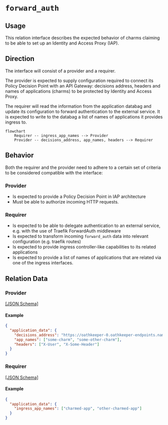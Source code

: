 # `forward_auth`

## Usage

This relation interface describes the expected behavior of charms claiming to be able to set up an Identity and Access Proxy (IAP).

## Direction

The interface will consist of a provider and a requirer.

The provider is expected to supply configuration required to connect its Policy Decision Point with an API Gateway: decisions address, headers and names of applications (charms) to be protected by Identity and Access Proxy.

The requirer will read the information from the application databag and update its configuration to forward authentication to the external service.
It is expected to write to the databag a list of names of applications it provides ingress to.

```mermaid
flowchart
    Requirer -- ingress_app_names --> Provider
    Provider -- decisions_address, app_names, headers --> Requirer
```

## Behavior

Both the requirer and the provider need to adhere to a certain set of criteria to be considered compatible with the interface:

### Provider

- Is expected to provide a Policy Decision Point in IAP architecture
- Must be able to authorize incoming HTTP requests.

### Requirer

- Is expected to be able to delegate authentication to an external service, e.g. with the use of Traefik ForwardAuth middleware
- Is expected to transform incoming `forward_auth` data into relevant configuration (e.g. traefik routes)
- Is expected to provide ingress controller-like capabilities to its related applications
- Is expected to provide a list of names of applications that are related via one of the ingress interfaces.

## Relation Data

### Provider

[\[JSON Schema\]](./schemas/provider.json)

#### Example

```json
{
  "application_data": {
    "decisions_address": "https://oathkeeper-0.oathkeeper-endpoints.namespace.svc.cluster.local:4456/decisions",
    "app_names": ["some-charm", "some-other-charm"],
    "headers": ["X-User", "X-Some-Header"]
  }
}
```

### Requirer

[\[JSON Schema\]](./schemas/requirer.json)

#### Example

```json
{
  "application_data": {
    "ingress_app_names": ["charmed-app", "other-charmed-app"]
  }
}
```
